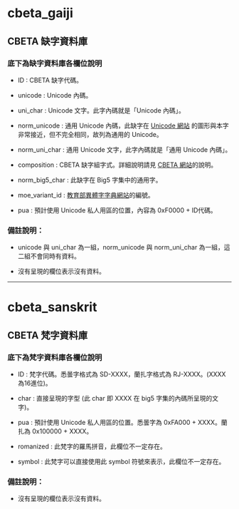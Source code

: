 # cbeta_gaiji 

## CBETA 缺字資料庫

### 底下為缺字資料庫各欄位說明

* ID : CBETA 缺字代碼。

* unicode : Unicode 內碼。

* uni_char : Unicode 文字。此字內碼就是「Unicode 內碼」。

* norm_unicode : 通用 Unicode 內碼，此缺字在 [Unicode 網站](http://www.unicode.org/charts/unihan.html "Unicode UniHan") 的圖形與本字非常接近，但不完全相同，故列為通用的 Unicode。

* norm_uni_char : 通用 Unicode 文字，此字內碼就是「通用 Unicode 內碼」。

* composition : CBETA 缺字組字式。詳細說明請見 [CBETA 網站](http://www.cbeta.org/format/rare-rule.php "CBETA 組字式基本規則")的說明。

* norm_big5_char : 此缺字在 Big5 字集中的通用字。

* moe_variant_id : [教育部異體字字典網站](http://dict.variants.moe.edu.tw/variants/rbt/home.do "教育部異體字字典")的編號。

* pua : 預計使用 Unicode 私人用區的位置，內容為 0xF0000 + ID代碼。

### 備註說明：

* unicode 與 uni_char 為一組，norm_unicode 與 norm_uni_char 為一組，這二組不會同時有資料。

* 沒有呈現的欄位表示沒有資料。

---

# cbeta_sanskrit

## CBETA 梵字資料庫

### 底下為梵字資料庫各欄位說明

* ID : 梵字代碼。悉曇字格式為 SD-XXXX，蘭扎字格式為 RJ-XXXX。(XXXX 為16進位)。

* char : 直接呈現的字型 (此 char 即 XXXX 在 big5 字集的內碼所呈現的文字)。

* pua : 預計使用 Unicode 私人用區的位置。悉曇字為 0xFA000 + XXXX。蘭扎為 0x100000 + XXXX。

* romanized : 此梵字的羅馬拼音，此欄位不一定存在。

* symbol : 此梵字可以直接使用此 symbol 符號來表示，此欄位不一定存在。

### 備註說明：

* 沒有呈現的欄位表示沒有資料。